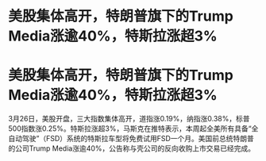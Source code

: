 # 美股集体高开，特朗普旗下的Trump Media涨逾40%，特斯拉涨超3%

# 美股集体高开，特朗普旗下的Trump Media涨逾40%，特斯拉涨超3%

3月26日，美股开盘，三大指数集体高开，道指涨0.19%，纳指涨0.38%，标普500指数涨0.25%。特斯拉涨超3%，马斯克在推特表示，本周起全美所有具备“全自动驾驶”（FSD）系统的特斯拉车型将免费试用FSD一个月。美国前总统特朗普的公司Trump
Media涨逾40%，公告称与壳公司的反向收购上市交易已经完成。

